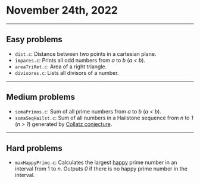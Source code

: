 # November 24th, 2022

---

## Easy problems

- `dist.c`: Distance between two points in a cartesian plane.
- `impares.c`: Prints all odd numbers from _a_ to _b_ (_a < b_).
- `areaTriRet.c`: Area of a right triangle.
- `divisores.c`: Lists all divisors of a number.

---

## Medium problems

- `somaPrimos.c`: Sum of all prime numbers from _a_ to _b_ (_a < b_).
- `somaSeqHailst.c`: Sum of all numbers in a Hailstone sequence from _n_ to _1_ (_n > 1_) generated by [Collatz conjecture](https://en.wikipedia.org/wiki/Collatz_conjecture).

---

## Hard problems

- `maxHappyPrime.c`: Calculates the largest [happy](https://en.wikipedia.org/wiki/Happy_number) prime number in an interval from 1 to _n_. Outputs _0_ if there is no happy prime number in the interval.
